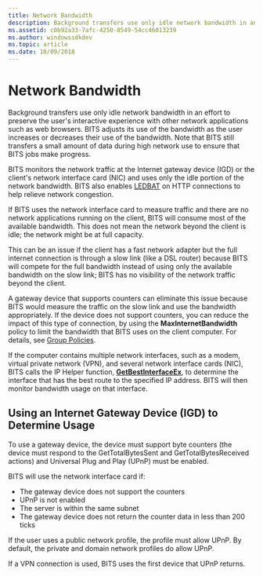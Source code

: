 ```yaml
---
title: Network Bandwidth
description: Background transfers use only idle network bandwidth in an effort to preserve the user's interactive experience with other network applications, such as Internet Explorer.
ms.assetid: c0b92a33-7afc-4250-8549-54cc46013239
ms.author: windowssdkdev
ms.topic: article
ms.date: 10/09/2018
---
```


# Network Bandwidth

Background transfers use only idle network bandwidth in an effort to preserve the user's interactive experience with other network applications such as web browsers. BITS adjusts its use of the bandwidth as the user increases or decreases their use of the bandwidth. Note that BITS still transfers a small amount of data during high network use to ensure that BITS jobs make progress.

BITS monitors the network traffic at the Internet gateway device (IGD) or the client's network interface card (NIC) and uses only the idle portion of the network bandwidth. BITS also enables [LEDBAT](https://blogs.technet.microsoft.com/networking/2018/07/25/ledbat/) on HTTP connections to help relieve network congestion.

If BITS uses the network interface card to measure traffic and there are no network applications running on the client, BITS will consume most of the available bandwidth. This does not mean the network beyond the client is idle; the network might be at full capacity.

This can be an issue if the client has a fast network adapter but the full internet connection is through a slow link (like a DSL router) because BITS will compete for the full bandwidth instead of using only the available bandwidth on the slow link; BITS has no visibility of the network traffic beyond the client.

A gateway device that supports counters can eliminate this issue because BITS would measure the traffic on the slow link and use the bandwidth appropriately. If the device does not support counters, you can reduce the impact of this type of connection, by using the **MaxInternetBandwidth** policy to limit the bandwidth that BITS uses on the client computer. For details, see [Group Policies](group-policies.md).

If the computer contains multiple network interfaces, such as a modem, virtual private network (VPN), and several network interface cards (NIC), BITS calls the IP Helper function, [**GetBestInterfaceEx**](https://docs.microsoft.com/en-us/windows/desktop/api/iphlpapi/nf-iphlpapi-getbestinterfaceex), to determine the interface that has the best route to the specified IP address. BITS will then monitor bandwidth usage on that interface.

## Using an Internet Gateway Device (IGD) to Determine Usage

To use a gateway device, the device must support byte counters (the device must respond to the GetTotalBytesSent and GetTotalBytesReceived actions) and Universal Plug and Play (UPnP) must be enabled.

BITS will use the network interface card if:

-   The gateway device does not support the counters
-   UPnP is not enabled
-   The server is within the same subnet
-   The gateway device does not return the counter data in less than 200 ticks

If the user uses a public network profile, the profile must allow UPnP. By default, the private and domain network profiles do allow UPnP.

If a VPN connection is used, BITS uses the first device that UPnP returns.

 

 




